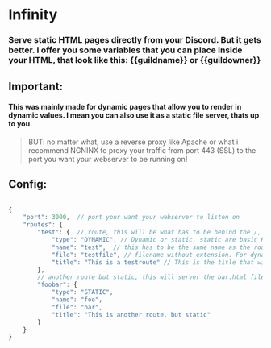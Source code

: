 # Infinity

### Serve static HTML pages directly from your Discord. But it gets better. I offer you some variables that you can place inside your HTML, that look like this: {{guildname}} or {{guildowner}}

## Important: 

#### This was mainly made for dynamic pages that allow you to render in dynamic values. I mean you can also use it as a static file server, thats up to you. 
> BUT: no matter what, use a reverse proxy like Apache or what i recommend NGNINX to proxy your traffic from port 443 (SSL) to the port you want your webserver to be running on!


## Config:

```js

{
    "port": 3000,  // port your want your webserver to listen on
    "routes": {
        "test": {  // route, this will be what has to be behind the /, so "test" resembles the route: "localhost:3000/test"
            "type": "DYNAMIC", // Dynamic or static, static are basic HTML files, dynamic are hbs files that offer you the ability to use variables in your HTML file.
            "name": "test",  // this has to be the same name as the route
            "file": "testfile", // filename without extension. For dynamic pages you have to use the /views directory, for static pages, the /public directory
            "title": "This is a testroute" // This is the title that willl be replacedin the header if your page is dynamic
        },
        // another route but static, this will server the bar.html file in the /public directory
        "foobar": {
            "type": "STATIC",
            "name": "foo",
            "file": "bar",
            "title": "This is another route, but static"
        }
    }
}

```